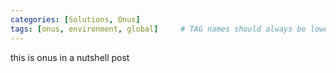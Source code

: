 ```yaml
---
categories: [Solutions, Onus]
tags: [onus, environment, global]     # TAG names should always be lowercase
---
```

this is onus in a nutshell post
